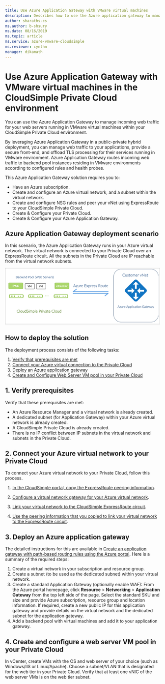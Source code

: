 ```yaml
--- 
title: Use Azure Application Gateway with VMware virtual machines
description: Describes how to use the Azure application gateway to manage incoming web traffic for web servers running in VMware virtual machines win the CloudSimple Private Cloud environment
author: sharaths-cs
ms.author: b-shsury 
ms.date: 08/16/2019 
ms.topic: article 
ms.service: azure-vmware-cloudsimple 
ms.reviewer: cynthn 
manager: dikamath 
---
```


# Use Azure Application Gateway with VMware virtual machines in the CloudSimple Private Cloud environment

You can use the Azure Application Gateway to manage incoming web traffic for your web servers running in VMware virtual machines within your CloudSimple Private Cloud environment.

By leveraging Azure Application Gateway in a public-private hybrid deployment, you can manage web traffic to your applications, provide a secure front-end, and offload TLS processing for their services running in VMware environment. Azure Application Gateway routes incoming web traffic to backend pool instances residing in VMware environments according to configured rules and health probes.

This Azure Application Gateway solution requires you to:

* Have an Azure subscription.
* Create and configure an Azure virtual network, and a subnet within the virtual network.
* Create and configure NSG rules and peer your vNet using ExpressRoute to your CloudSimple Private Cloud.
* Create & Configure your Private Cloud.
* Create & Configure your Azure Application Gateway.

## Azure Application Gateway deployment scenario

In this scenario, the Azure Application Gateway runs in your Azure virtual network. The virtual network is connected to your Private Cloud over an ExpressRoute circuit. All the subnets in the Private Cloud are IP reachable from the virtual network subnets.

![Azure load balancer in Azure virtual network](media/load-balancer-use-case.png)

## How to deploy the solution

The deployment process consists of the following tasks:

1. [Verify that prerequisites are met](#1-verify-prerequisites)
2. [Connect your Azure virtual connection to the Private Cloud](#2-connect-your-azure-virtual-network-to-your-private-cloud)
3. [Deploy an Azure application gateway](#3-deploy-an-azure-application-gateway)
4. [Create and Configure Web Server VM pool in your Private Cloud](#4-create-and-configure-a-web-server-vm-pool-in-your-private-cloud)

## 1. Verify prerequisites

Verify that these prerequisites are met:

* An Azure Resource Manager and a virtual network is already created.
* A dedicated subnet (for Application Gateway) within your Azure virtual network is already created.
* A CloudSimple Private Cloud is already created.
* There is no IP conflict between IP subnets in the virtual network and subnets in the Private Cloud.

## 2. Connect your Azure virtual network to your Private Cloud

To connect your Azure virtual network to your Private Cloud, follow this process.

1. [In the CloudSimple portal, copy the ExpressRoute peering information](virtual-network-connection.md).

2. [Configure a virtual network gateway for your Azure virtual network](../expressroute/expressroute-howto-add-gateway-portal-resource-manager.md).

3. [Link your virtual network to the CloudSimple ExpressRoute circuit](../expressroute/expressroute-howto-linkvnet-portal-resource-manager.md#connect-a-vnet-to-a-circuit---different-subscription).

4. [Use the peering information that you copied to link your virtual network to the ExpressRoute circuit](virtual-network-connection.md).

## 3. Deploy an Azure application gateway

The detailed instructions for this are available in [Create an application gateway with path-based routing rules using the Azure portal](../application-gateway/create-url-route-portal.md). Here is a summary of the required steps:

1. Create a virtual network in your subscription and resource group.
2. Create a subnet (to be used as the dedicated subnet) within your virtual network.
3. Create a standard Application Gateway (optionally enable WAF):  From the Azure portal homepage, click  **Resource** > **Networking** > **Application Gateway** from the top left side of the page. Select the standard SKU and size and provide Azure subscription, resource group and location information. If required, create a new public IP for this application gateway and provide details on the virtual network and the dedicated subnet for the application gateway.
4. Add a backend pool with virtual machines and add it to your application gateway.

## 4. Create and configure a web server VM pool in your Private Cloud

In vCenter, create VMs with the OS and web server of your choice (such as Windows/IIS or Linux/Apache). Choose a subnet/VLAN that is designated for the web tier in your Private Cloud. Verify that at least one vNIC of the web server VMs is on the web tier subnet.
